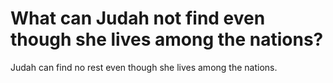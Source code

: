 # What can Judah not find even though she lives among the nations?

Judah can find no rest even though she lives among the nations.
